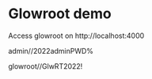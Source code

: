 # Glowroot demo

Access glowroot on http://localhost:4000

admin//2022adminPWD%

glowroot//GlwRT2022!